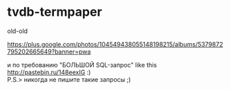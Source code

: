 tvdb-termpaper
==============

old-old

https://plus.google.com/photos/104549438055148198215/albums/5379872795202665649?banner=pwa

и по требованию "БОЛЬШОЙ SQL-запрос" like this http://pastebin.ru/148eexIG :)  
P.S.> никогда не пишите такие запросы ;)


